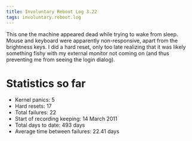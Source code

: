 ```yaml
---
title: Involuntary Reboot Log 3.22
tags: involuntary.reboot.log
---
```


This one the machine appeared dead while trying to wake from sleep. Mouse and keyboard were apparently non-responsive, apart from the brightness keys. I did a hard reset, only too late realizing that it was likely something fishy with my external monitor not coming on (and thus preventing me from seeing the login dialog).

# Statistics so far

-   Kernel panics: 5
-   Hard resets: 17
-   Total failures: 22
-   Start of recording keeping: 14 March 2011
-   Total days to date: 493 days
-   Average time between failures: 22.41 days


